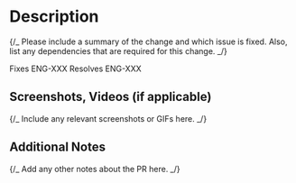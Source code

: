 # Description

{/_ Please include a summary of the change and which issue is fixed. Also, list any dependencies that are required for this change. _/}

Fixes ENG-XXX
Resolves ENG-XXX

## Screenshots, Videos (if applicable)

{/_ Include any relevant screenshots or GIFs here. _/}

## Additional Notes

{/_ Add any other notes about the PR here. _/}
